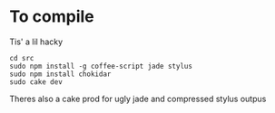 # To compile
Tis' a lil hacky

    cd src
    sudo npm install -g coffee-script jade stylus
    sudo npm install chokidar
    sudo cake dev

Theres also a cake prod for ugly jade and compressed stylus outpus
